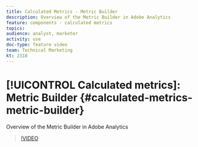 ```yaml
---
title: Calculated Metrics - Metric Builder
description: Overview of the Metric Builder in Adobe Analytics
feature: components - calculated metrics
topics: 
audience: analyst, marketer
activity: use
doc-type: feature video
team: Technical Marketing
kt: 2318
---
```


# [!UICONTROL Calculated metrics]: Metric Builder {#calculated-metrics-metric-builder}

Overview of the Metric Builder in Adobe Analytics

>[!VIDEO](https://video.tv.adobe.com/v/25411/?quality=12)
